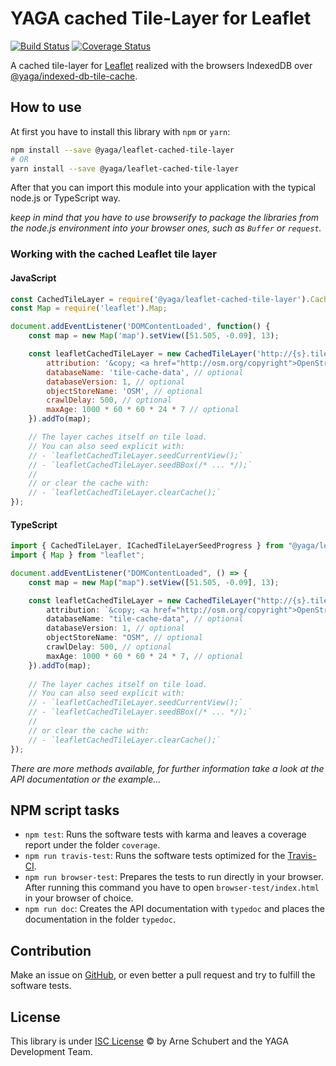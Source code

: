 # YAGA cached Tile-Layer for Leaflet

[![Build Status](https://travis-ci.org/yagajs/leaflet-cached-tile-layer.svg?branch=develop)](https://travis-ci.org/yagajs/leaflet-cached-tile-layer)
[![Coverage Status](https://coveralls.io/repos/github/yagajs/leaflet-cached-tile-layer/badge.svg?branch=develop)](https://coveralls.io/github/yagajs/leaflet-cached-tile-layer?branch=develop)

A cached tile-layer for [Leaflet](http://leafletjs.com/) realized with the browsers IndexedDB over
[@yaga/indexed-db-tile-cache](https://www.npmjs.com/package/@yaga/indexed-db-tile-cache).

## How to use

At first you have to install this library with `npm` or `yarn`:

```bash
npm install --save @yaga/leaflet-cached-tile-layer
# OR
yarn install --save @yaga/leaflet-cached-tile-layer
```

After that you can import this module into your application with the typical node.js or TypeScript way.

*keep in mind that you have to use browserify to package the libraries from the node.js environment into your browser
ones, such as `Buffer` or `request`.*

### Working with the cached Leaflet tile layer

#### JavaScript
```javascript
const CachedTileLayer = require('@yaga/leaflet-cached-tile-layer').CachedTileLayer;
const Map = require('leaflet').Map;

document.addEventListener('DOMContentLoaded', function() {
    const map = new Map('map').setView([51.505, -0.09], 13);

    const leafletCachedTileLayer = new CachedTileLayer('http://{s}.tile.osm.org/{z}/{x}/{y}.png', {
        attribution: '&copy; <a href="http://osm.org/copyright">OpenStreetMap</a> contributors',
        databaseName: 'tile-cache-data', // optional
        databaseVersion: 1, // optional
        objectStoreName: 'OSM', // optional
        crawlDelay: 500, // optional
        maxAge: 1000 * 60 * 60 * 24 * 7 // optional
    }).addTo(map);

    // The layer caches itself on tile load.
    // You can also seed explicit with:
    // - `leafletCachedTileLayer.seedCurrentView();`
    // - `leafletCachedTileLayer.seedBBox(/* ... */);`
    //
    // or clear the cache with:
    // - `leafletCachedTileLayer.clearCache();`
});

```

#### TypeScript
```typescript
import { CachedTileLayer, ICachedTileLayerSeedProgress } from "@yaga/leaflet-cached-tile-layer";
import { Map } from "leaflet";

document.addEventListener("DOMContentLoaded", () => {
    const map = new Map("map").setView([51.505, -0.09], 13);

    const leafletCachedTileLayer = new CachedTileLayer("http://{s}.tile.osm.org/{z}/{x}/{y}.png", {
        attribution: `&copy; <a href="http://osm.org/copyright">OpenStreetMap</a> contributors`,
        databaseName: "tile-cache-data", // optional
        databaseVersion: 1, // optional
        objectStoreName: "OSM", // optional
        crawlDelay: 500, // optional
        maxAge: 1000 * 60 * 60 * 24 * 7, // optional
    }).addTo(map);
    
    // The layer caches itself on tile load.
    // You can also seed explicit with:
    // - `leafletCachedTileLayer.seedCurrentView();`
    // - `leafletCachedTileLayer.seedBBox(/* ... */);`
    //
    // or clear the cache with:
    // - `leafletCachedTileLayer.clearCache();`
});
```

*There are more methods available, for further information take a look at the API documentation or the example...*

## NPM script tasks

* `npm test`: Runs the software tests with karma and leaves a coverage report under the folder `coverage`.
* `npm run travis-test`: Runs the software tests optimized for the [Travis-CI](https://travis-ci.org/).
* `npm run browser-test`: Prepares the tests to run directly in your browser. After running this command you have to
open `browser-test/index.html` in your browser of choice.
* `npm run doc`: Creates the API documentation with `typedoc` and places the documentation in the folder `typedoc`.

## Contribution

Make an issue on [GitHub](https://github.com/yagajs/leaflet-cached-tile-layer/), or even better a pull request and try
to fulfill the software tests.

## License

This library is under [ISC License](https://spdx.org/licenses/ISC.html) © by Arne Schubert and the YAGA Development
Team.